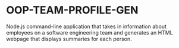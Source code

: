# OOP-TEAM-PROFILE-GEN
Node.js command-line application that takes in information about employees on a software engineering team and generates an HTML webpage that displays summaries for each person.
